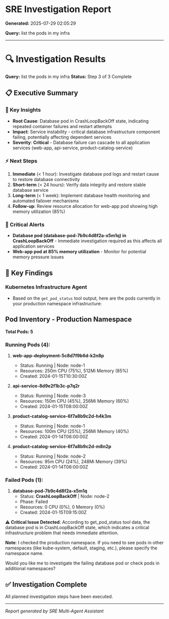 # SRE Investigation Report

**Generated:** 2025-07-29 02:05:29

**Query:** list the pods in my infra

---

# 🔍 Investigation Results

**Query:** list the pods in my infra
**Status:** Step 3 of 3 Complete

## 📋 Executive Summary

### 🎯 Key Insights
- **Root Cause**: Database pod in CrashLoopBackOff state, indicating repeated container failures and restart attempts
- **Impact**: Service instability - critical database infrastructure component failing, potentially affecting dependent services
- **Severity**: **Critical** - Database failure can cascade to all application services (web-app, api-service, product-catalog-service)

### ⚡ Next Steps
1. **Immediate** (< 1 hour): Investigate database pod logs and restart cause to restore database connectivity
2. **Short-term** (< 24 hours): Verify data integrity and restore stable database service
3. **Long-term** (< 1 week): Implement database health monitoring and automated failover mechanisms
4. **Follow-up**: Review resource allocation for web-app pod showing high memory utilization (85%)

### 🚨 Critical Alerts
- **Database pod (database-pod-7b9c4d8f2a-x5m1q) in CrashLoopBackOff** - Immediate investigation required as this affects all application services
- **Web-app pod at 85% memory utilization** - Monitor for potential memory pressure issues

## 🎯 Key Findings

### Kubernetes Infrastructure Agent
- Based on the `get_pod_status` tool output, here are the pods currently in your production namespace infrastructure:

## Pod Inventory - Production Namespace

**Total Pods: 5**

### Running Pods (4):
1. **web-app-deployment-5c8d7f9b6d-k2n8p**
   - Status: Running | Node: node-1
   - Resources: 250m CPU (75%), 512Mi Memory (85%)
   - Created: 2024-01-15T10:30:00Z

2. **api-service-8d9e2f1b3c-p7q2r**
   - Status: Running | Node: node-3
   - Resources: 150m CPU (45%), 256Mi Memory (60%)
   - Created: 2024-01-15T08:00:00Z

3. **product-catalog-service-6f7a8b9c2d-h4k3m**
   - Status: Running | Node: node-1
   - Resources: 100m CPU (25%), 256Mi Memory (40%)
   - Created: 2024-01-14T06:00:00Z

4. **product-catalog-service-6f7a8b9c2d-m8n2p**
   - Status: Running | Node: node-2
   - Resources: 95m CPU (24%), 248Mi Memory (39%)
   - Created: 2024-01-14T06:00:00Z

### Failed Pods (1):
1. **database-pod-7b9c4d8f2a-x5m1q**
   - Status: **CrashLoopBackOff** | Node: node-2
   - Phase: Failed
   - Resources: 0 CPU (0%), 0 Memory (0%)
   - Created: 2024-01-15T09:15:00Z

⚠️ **Critical Issue Detected**: According to get_pod_status tool data, the database pod is in CrashLoopBackOff state, which indicates a critical infrastructure problem that needs immediate attention.

**Note**: I checked the production namespace. If you need to see pods in other namespaces (like kube-system, default, staging, etc.), please specify the namespace name.

Would you like me to investigate the failing database pod or check pods in additional namespaces?

## ✅ Investigation Complete

All planned investigation steps have been executed.


---
*Report generated by SRE Multi-Agent Assistant*

